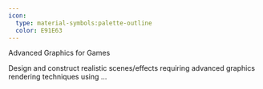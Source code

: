 ```yaml
---
icon:
  type: material-symbols:palette-outline
  color: E91E63
---
```


Advanced Graphics for Games

Design and construct realistic scenes/effects requiring advanced graphics rendering techniques using ... 
